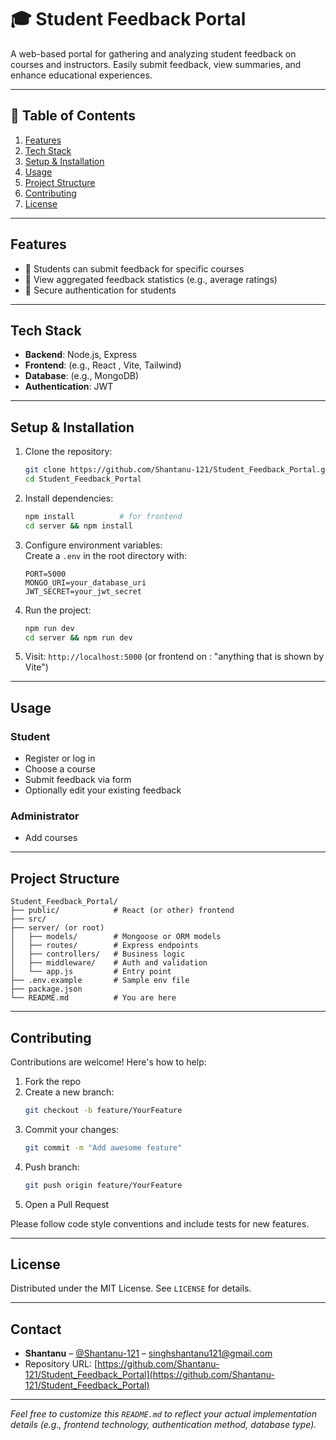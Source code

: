 # 🎓 Student Feedback Portal

A web-based portal for gathering and analyzing student feedback on courses and instructors. Easily submit feedback, view summaries, and enhance educational experiences.

---

## 🚀 Table of Contents

1. [Features](#features)  
2. [Tech Stack](#tech-stack)  
3. [Setup & Installation](#setup--installation)  
4. [Usage](#usage)  
5. [Project Structure](#project-structure)  
6. [Contributing](#contributing)  
7. [License](#license)

---

## Features

- 🔹 Students can submit feedback for specific courses  
- 🔹 View aggregated feedback statistics (e.g., average ratings)  
- 🔹 Secure authentication for students  

---

## Tech Stack

- **Backend**: Node.js, Express  
- **Frontend**: (e.g., React , Vite, Tailwind)  
- **Database**: (e.g., MongoDB)  
- **Authentication**: JWT  

---

## Setup & Installation

1. Clone the repository:  
   ```bash
   git clone https://github.com/Shantanu-121/Student_Feedback_Portal.git
   cd Student_Feedback_Portal
   ```

2. Install dependencies:  
   ```bash
   npm install          # for frontend
   cd server && npm install 
   ```

3. Configure environment variables:  
   Create a `.env` in the root directory with:
   ```env
   PORT=5000
   MONGO_URI=your_database_uri
   JWT_SECRET=your_jwt_secret
   ```

4. Run the project:  
   ```bash
   npm run dev           
   cd server && npm run dev  
   ```

5. Visit: `http://localhost:5000` (or frontend on : "anything that is shown by Vite")

---

## Usage

### Student

- Register or log in  
- Choose a course  
- Submit feedback via form  
- Optionally edit your existing feedback

### Administrator

- Add courses   

---

## Project Structure

```text
Student_Feedback_Portal/
├── public/            # React (or other) frontend
├── src/
├── server/ (or root)
│   ├── models/        # Mongoose or ORM models
│   ├── routes/        # Express endpoints
│   ├── controllers/   # Business logic
│   ├── middleware/    # Auth and validation
│   └── app.js         # Entry point
├── .env.example       # Sample env file
├── package.json
└── README.md          # You are here
```

---

## Contributing

Contributions are welcome! Here's how to help:

1. Fork the repo  
2. Create a new branch:  
   ```bash
   git checkout -b feature/YourFeature
   ```  
3. Commit your changes:  
   ```bash
   git commit -m "Add awesome feature"
   ```  
4. Push branch:  
   ```bash
   git push origin feature/YourFeature
   ```  
5. Open a Pull Request

Please follow code style conventions and include tests for new features.

---

## License

Distributed under the MIT License. See `LICENSE` for details.

---

## Contact

- **Shantanu** – [@Shantanu-121](https://github.com/Shantanu-121) – singhshantanu121@gmail.com  
- Repository URL: [https://github.com/Shantanu-121/Student_Feedback_Portal](https://github.com/Shantanu-121/Student_Feedback_Portal)

---

*Feel free to customize this `README.md` to reflect your actual implementation details (e.g., frontend technology, authentication method, database type).*

